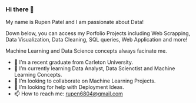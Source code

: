 ### Hi there 👋

My name is Rupen Patel and I am passionate about Data!

Down below, you can access my Porfolio Projects including Web Scrapping, Data Visualization, Data Cleaning, SQL queries, Web Application and more!

Machine Learning and Data Science concepts always facinate me.


- 🔭 I’m a recent graduate from Carleton University.
- 🌱 I’m currently learning Data Analyst, Data Scienctist and Machine Learning Concepts.
- 👯 I’m looking to collaborate on Machine Learning Projects.
- 🤔 I’m looking for help with Deployment Ideas.
- 📫 How to reach me: rupen6804@gmail.com


